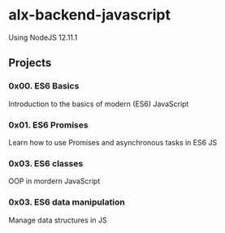 # alx-backend-javascript

Using NodeJS 12.11.1

## Projects
### 0x00. ES6 Basics
Introduction to the basics of modern (ES6) JavaScript

### 0x01. ES6 Promises
Learn how to use Promises and asynchronous tasks in ES6 JS

### 0x03. ES6 classes
OOP in mordern JavaScript

### 0x03. ES6 data manipulation
Manage data structures in JS
